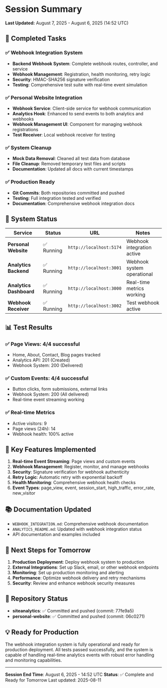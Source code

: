 # Session Summary

**Last Updated:** August 7, 2025 - August 6, 2025 (14:52 UTC)

## 🎯 **Completed Tasks**

### **✅ Webhook Integration System**
- **Backend Webhook System**: Complete webhook routes, controller, and service
- **Webhook Management**: Registration, health monitoring, retry logic
- **Security**: HMAC-SHA256 signature verification
- **Testing**: Comprehensive test suite with real-time event simulation

### **✅ Personal Website Integration**
- **Webhook Service**: Client-side service for webhook communication
- **Analytics Hook**: Enhanced to send events to both analytics and webhooks
- **Webhook Management UI**: Component for managing webhook registrations
- **Test Receiver**: Local webhook receiver for testing

### **✅ System Cleanup**
- **Mock Data Removal**: Cleaned all test data from database
- **File Cleanup**: Removed temporary test files and scripts
- **Documentation**: Updated all docs with current timestamps

### **✅ Production Ready**
- **Git Commits**: Both repositories committed and pushed
- **Testing**: Full integration tested and verified
- **Documentation**: Comprehensive webhook integration docs

## 🚀 **System Status**

| Service | Status | URL | Notes |
|---------|--------|-----|-------|
| **Personal Website** | ✅ Running | `http://localhost:5174` | Webhook integration active |
| **Analytics Backend** | ✅ Running | `http://localhost:3001` | Webhook system operational |
| **Analytics Dashboard** | ✅ Running | `http://localhost:3000` | Real-time metrics working |
| **Webhook Receiver** | ✅ Running | `http://localhost:3002` | Test webhook active |

## 📊 **Test Results**

### **✅ Page Views**: 4/4 successful
- Home, About, Contact, Blog pages tracked
- Analytics API: 201 (Created)
- Webhook System: 200 (Delivered)

### **✅ Custom Events**: 4/4 successful
- Button clicks, form submissions, external links
- Webhook System: 200 (All delivered)
- Real-time event streaming working

### **✅ Real-time Metrics**
- Active visitors: 9
- Page views (24h): 14
- Webhook health: 100% active

## 🔧 **Key Features Implemented**

1. **Real-time Event Streaming**: Page views and custom events
2. **Webhook Management**: Register, monitor, and manage webhooks
3. **Security**: Signature verification for webhook authenticity
4. **Retry Logic**: Automatic retry with exponential backoff
5. **Health Monitoring**: Comprehensive webhook health checks
6. **Event Types**: page_view, event, session_start, high_traffic, error_rate, new_visitor

## 📚 **Documentation Updated**

- `WEBHOOK_INTEGRATION.md`: Comprehensive webhook documentation
- `ANALYTICS_README.md`: Updated with webhook integration status
- API documentation and examples included

## 🎯 **Next Steps for Tomorrow**

1. **Production Deployment**: Deploy webhook system to production
2. **External Integrations**: Set up Slack, email, or other webhook endpoints
3. **Monitoring**: Set up production monitoring and alerting
4. **Performance**: Optimize webhook delivery and retry mechanisms
5. **Security**: Review and enhance webhook security measures

## 🔗 **Repository Status**

- **siteanalytics**: ✅ Committed and pushed (commit: 77fe9a5)
- **personal-website**: ✅ Committed and pushed (commit: 06c0271)

## 💡 **Ready for Production**

The webhook integration system is fully operational and ready for production deployment. All tests passed successfully, and the system is capable of handling real-time analytics events with robust error handling and monitoring capabilities.

---
**Session End Time**: August 6, 2025 - 14:52 UTC
**Status**: ✅ Complete and Ready for Tomorrow 
Last updated: 2025-08-11
